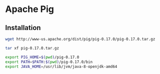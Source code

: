 # Apache Pig

## Installation

```bash
wget http://www-us.apache.org/dist/pig/pig-0.17.0/pig-0.17.0.tar.gz

tar xf pig-0.17.0.tar.gz

export PIG_HOME=$(pwd)/pig-0.17.0
export PATH=$PATH:$(pwd)/pig-0.17.0/bin
export JAVA_HOME=/usr/lib/jvm/java-8-openjdk-amd64
```

